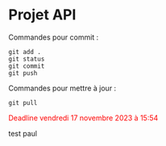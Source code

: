 # Projet API

Commandes pour commit :

```git
git add .
git status
git commit
git push
```

Commandes pour mettre à jour :

```git
git pull
```

<span style="color: #FF0000">Deadline vendredi 17 novembre 2023 à 15:54</span>

test paul
